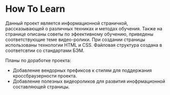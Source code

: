 # How To Learn

Данный проект является информационной страничкой, рассказывающей о различных техниках и методах обучения. Также на странице описаны советы по эфеективному обучению, приведены соответствующие теме видео-ролики.
При создании страницы использованы технологии HTML и CSS. Файловая структура создана в соответсвтии со стандартами БЭМ.

Планы по доработке проекта:
* Добавление вендорных префиксов к стилям для поддержания кроссбраузерности проекта.
* Добавление полезных видеороликов для развития инофрмационной составляющей страницы.